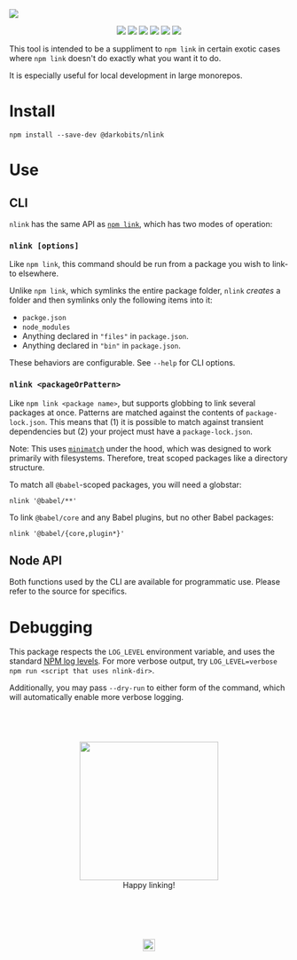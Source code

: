 <a href="#top" id="top">
  <img src="https://user-images.githubusercontent.com/441546/50995078-db831780-14d2-11e9-9076-d74a255b1400.png" style="max-width: 100%;">
</a>
<p align="center">
  <a href="https://www.npmjs.com/package/@darkobits/nlink"><img src="https://img.shields.io/npm/v/@darkobits/nlink.svg?style=flat-square"></a>
  <a href="https://travis-ci.org/darkobits/nlink"><img src="https://img.shields.io/travis/darkobits/nlink.svg?style=flat-square"></a>
  <a href="https://www.codacy.com/app/darkobits/nlink"><img src="https://img.shields.io/codacy/coverage/0f633a69424344b49ecf5b045903f44b.svg?style=flat-square"></a>
  <a href="https://david-dm.org/darkobits/nlink"><img src="https://img.shields.io/david/darkobits/nlink.svg?style=flat-square"></a>
  <a href="https://github.com/conventional-changelog/standard-version"><img src="https://img.shields.io/badge/conventional%20commits-1.0.0-027dc6.svg?style=flat-square"></a>
  <a href="https://github.com/sindresorhus/xo"><img src="https://img.shields.io/badge/code_style-XO-e271a5.svg?style=flat-square"></a>
</p>

This tool is intended to be a suppliment to `npm link` in certain exotic cases where `npm link` doesn't do exactly what you want it to do.

It is especially useful for local development in large monorepos.

# Install

```
npm install --save-dev @darkobits/nlink
```

# Use

## CLI

`nlink` has the same API as [`npm link`](https://docs.npmjs.com/cli/link.html), which has two modes of operation:

### `nlink [options]`

Like `npm link`, this command should be run from a package you wish to link-to elsewhere.

Unlike `npm link`, which symlinks the entire package folder, `nlink` _creates_ a folder and then symlinks only the following items into it:

* `packge.json`
* `node_modules`
* Anything declared in `"files"` in `package.json`.
* Anything declared in `"bin"` in `package.json`.

These behaviors are configurable. See `--help` for CLI options.

### `nlink <packageOrPattern>`

Like `npm link <package name>`, but supports globbing to link several packages at once. Patterns are matched against the contents of `package-lock.json`. This means that (1) it is possible to match against transient dependencies but (2) your project must have a `package-lock.json`.

Note: This uses [`minimatch`](https://github.com/isaacs/minimatch) under the hood, which was designed to work primarily with filesystems. Therefore, treat scoped packages like a directory structure.

To match all `@babel`-scoped packages, you will need a globstar:

```
nlink '@babel/**'
```

To link `@babel/core` and any Babel plugins, but no other Babel packages:

```
nlink '@babel/{core,plugin*}'
```

## Node API

Both functions used by the CLI are available for programmatic use. Please refer to the source for specifics.

# Debugging

This package respects the `LOG_LEVEL` environment variable, and uses the standard [NPM log levels](https://github.com/npm/npmlog#loglevelprefix-message-). For more verbose output, try `LOG_LEVEL=verbose npm run <script that uses nlink-dir>`.

Additionally, you may pass `--dry-run` to either form of the command, which will automatically enable more verbose logging.

## &nbsp;

<p align="center">
  <img src="https://user-images.githubusercontent.com/441546/41495073-e120a3cc-70d3-11e8-81da-35f59501cd0e.jpg" width="250"><br>
  Happy linking!
</p>

## &nbsp;
<p align="center">
  <br>
  <img width="22" height="22" src="https://cloud.githubusercontent.com/assets/441546/25318539/db2f4cf2-2845-11e7-8e10-ef97d91cd538.png">
</p>

[bad-time-url]: http://1.images.southparkstudios.com/images/shows/south-park/clip-thumbnails/season-6/0603/south-park-s06e03c03-thumper-the-super-cool-ski-instructor-16x9.jpg?quality=1
